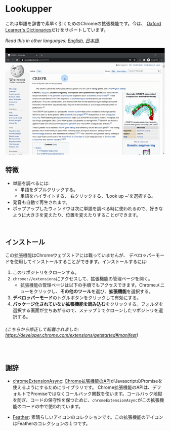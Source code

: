 # Lookupper
これは単語を辞書で素早く引くためのChromeの拡張機能です。今は、 [Oxford Learner's Dictionaries](https://www.oxfordlearnersdictionaries.com/)だけをサポートしています。

*Read this in other languages: [English](README.md), [日本語](README.ja.md).*

<img src="demo/lookupper_demo.gif" alt="Lookupper gif">
<br/>

## 特徴
- 単語を調べるには:
    - 単語をダブルクリックする。
    - 単語をハイライトする、 右クリックする、'Look up ~'を選択する。
- 発音も自動で再生されます。
- ポップアップしたウィンドウは次に単語を調べる時に使われるので、好きなように大きさを変えたり、位置を変えたりすることができます。

<br/>

## インストール
この拡張機能はChromeウェブストアには載っていませんが、 デベロッパーモードを使用してインストールすることができます。インストールするには:

1. このリポジトリをクローンする。
2. `chrome://extensions`にアクセスして、拡張機能の管理ページを開く。
    - 拡張機能の管理ページは以下の手順でもアクセスできます。Chromeメニューをクリックし、**その他のツール**を選び、**拡張機能**を選択する。
3. **デベロッパーモード**のトグルボタンをクリックして有効にする。
4. **パッケージ化されていない拡張機能を読み込む**をクリックする。フォルダを選択する画面が立ちあがるので、ステップ１でクローンしたリポジトリを選択する。

###### (_こちらから修正して転載されました: https://developer.chrome.com/extensions/getstarted#manifest_)

<br/>

## 謝辞
- [chromeExtensionAsync](https://github.com/KeithHenry/chromeExtensionAsync): [Chrome拡張機能のAPI](https://developer.chrome.com/extensions)がJavascriptのPromiseを使えるようにするためにライブラリです。 Chrome拡張機能のAPIは、デフォルトでPromiseではなくコールバック関数を使います。コールバック地獄を防ぎ、コードの保守性を保つために、`chromeExtensionAsync`がこの拡張機能のコードの中で使われています。

- [Feather](https://github.com/feathericons/feather): 素晴らしいアイコンのコレクションです。この拡張機能のアイコンはFeatherのコレクションの１つです。
